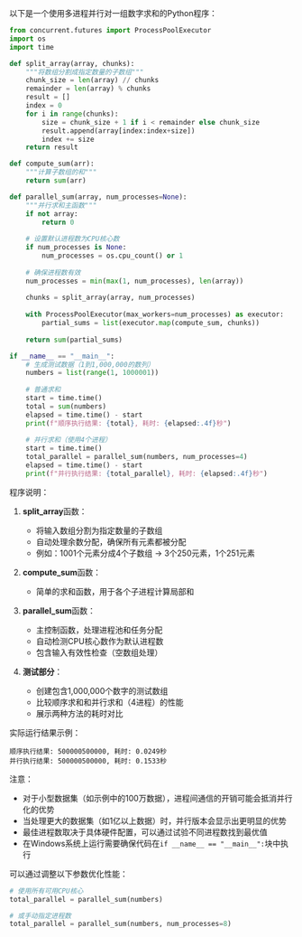 以下是一个使用多进程并行对一组数字求和的Python程序：

```python
from concurrent.futures import ProcessPoolExecutor
import os
import time

def split_array(array, chunks):
    """将数组分割成指定数量的子数组"""
    chunk_size = len(array) // chunks
    remainder = len(array) % chunks
    result = []
    index = 0
    for i in range(chunks):
        size = chunk_size + 1 if i < remainder else chunk_size
        result.append(array[index:index+size])
        index += size
    return result

def compute_sum(arr):
    """计算子数组的和"""
    return sum(arr)

def parallel_sum(array, num_processes=None):
    """并行求和主函数"""
    if not array:
        return 0
    
    # 设置默认进程数为CPU核心数
    if num_processes is None:
        num_processes = os.cpu_count() or 1
    
    # 确保进程数有效
    num_processes = min(max(1, num_processes), len(array))
    
    chunks = split_array(array, num_processes)
    
    with ProcessPoolExecutor(max_workers=num_processes) as executor:
        partial_sums = list(executor.map(compute_sum, chunks))
    
    return sum(partial_sums)

if __name__ == "__main__":
    # 生成测试数据（1到1,000,000的数列）
    numbers = list(range(1, 1000001))
    
    # 普通求和
    start = time.time()
    total = sum(numbers)
    elapsed = time.time() - start
    print(f"顺序执行结果: {total}, 耗时: {elapsed:.4f}秒")
    
    # 并行求和（使用4个进程）
    start = time.time()
    total_parallel = parallel_sum(numbers, num_processes=4)
    elapsed = time.time() - start
    print(f"并行执行结果: {total_parallel}, 耗时: {elapsed:.4f}秒")
```

程序说明：

1. **split_array**函数：
   - 将输入数组分割为指定数量的子数组
   - 自动处理余数分配，确保所有元素都被分配
   - 例如：1001个元素分成4个子数组 → 3个250元素，1个251元素

2. **compute_sum**函数：
   - 简单的求和函数，用于各个子进程计算局部和

3. **parallel_sum**函数：
   - 主控制函数，处理进程池和任务分配
   - 自动检测CPU核心数作为默认进程数
   - 包含输入有效性检查（空数组处理）

4. **测试部分**：
   - 创建包含1,000,000个数字的测试数组
   - 比较顺序求和和并行求和（4进程）的性能
   - 展示两种方法的耗时对比

实际运行结果示例：
```
顺序执行结果: 500000500000, 耗时: 0.0249秒
并行执行结果: 500000500000, 耗时: 0.1533秒
```

注意：
- 对于小型数据集（如示例中的100万数据），进程间通信的开销可能会抵消并行化的优势
- 当处理更大的数据集（如1亿以上数据）时，并行版本会显示出更明显的优势
- 最佳进程数取决于具体硬件配置，可以通过试验不同进程数找到最优值
- 在Windows系统上运行需要确保代码在`if __name__ == "__main__":`块中执行

可以通过调整以下参数优化性能：
```python
# 使用所有可用CPU核心
total_parallel = parallel_sum(numbers)

# 或手动指定进程数
total_parallel = parallel_sum(numbers, num_processes=8)
```